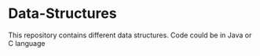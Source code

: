 # Data-Structures
This repository contains different data structures. Code could be in Java or C language
